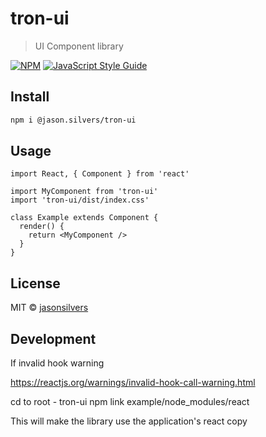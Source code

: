 # tron-ui

> UI Component library

[![NPM](https://img.shields.io/npm/v/tron-ui.svg)](https://www.npmjs.com/package/tron-ui) [![JavaScript Style Guide](https://img.shields.io/badge/code_style-standard-brightgreen.svg)](https://standardjs.com)

## Install

```bash
npm i @jason.silvers/tron-ui
```

## Usage

```tsx
import React, { Component } from 'react'

import MyComponent from 'tron-ui'
import 'tron-ui/dist/index.css'

class Example extends Component {
  render() {
    return <MyComponent />
  }
}
```

## License

MIT © [jasonsilvers](https://github.com/jasonsilvers)

## Development

If invalid hook warning 

https://reactjs.org/warnings/invalid-hook-call-warning.html

cd to root - tron-ui
npm link example/node_modules/react

This will make the library use the application's react copy
